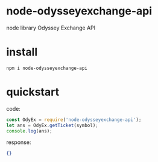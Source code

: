 # node-odysseyexchange-api
node library Odyssey Exchange API

# install
```
npm i node-odysseyexchange-api
```

# quickstart
code:
```js
const OdyEx = require('node-odysseyexchange-api');
let ans = OdyEx.getTicket(symbol);
console.log(ans);
```
response:
```json
{}
```
